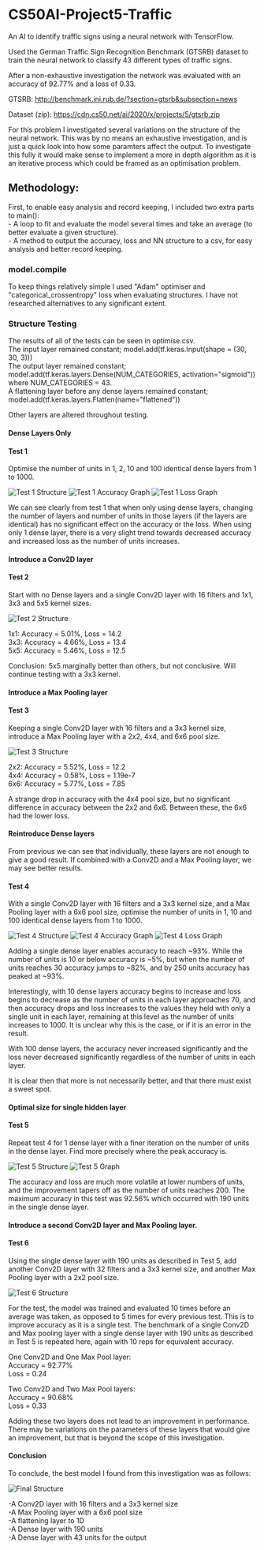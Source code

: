# CS50AI-Project5-Traffic
An AI to identify traffic signs using a neural network with TensorFlow.

Used the German Traffic Sign Recognition Benchmark (GTSRB) dataset to train the neural network to classify 43 different types of traffic signs.

After a non-exhaustive investigation the network was evaluated with an accuracy of 92.77% and a loss of 0.33.

GTSRB: http://benchmark.ini.rub.de/?section=gtsrb&subsection=news

Dataset (zip): https://cdn.cs50.net/ai/2020/x/projects/5/gtsrb.zip


For this problem I investigated several variations on the structure of the neural network. This was by no means an exhaustive investigation, and is just a quick look into how some paramters affect the output. To investigate this fully it would make sense to implement a more in depth algorithm as it is an iterative process which could be framed as an optimisation problem.

## Methodology:

First, to enable easy analysis and record keeping, I included two extra parts to main():  
    - A loop to fit and evaluate the model several times and take an average (to better evaluate a given structure).  
    - A method to output the accuracy, loss and NN structure to a csv, for easy analysis and better record keeping.

### model.compile
To keep things relatively simple I used "Adam" optimiser and "categorical_crossentropy" loss when evaluating structures. I have not researched alternatives to any significant extent.

### Structure Testing
The results of all of the tests can be seen in optimise.csv.  
The input layer remained constant; model.add(tf.keras.Input(shape = (30, 30, 3)))  
The output layer remained constant; model.add(tf.keras.layers.Dense(NUM_CATEGORIES, activation="sigmoid")) where NUM_CATEGORIES = 43.  
A flattening layer before any dense layers remained constant; model.add(tf.keras.layers.Flatten(name="flattened"))

Other layers are altered throughout testing.

#### Dense Layers Only

#### Test 1
Optimise the number of units in 1, 2, 10 and 100 identical dense layers from 1 to 1000.

<img src="https://github.com/Verano-20/CS50AI-Project5-Traffic/blob/master/media/test1-structure.png" alt="Test 1 Structure" />
<img src="https://github.com/Verano-20/CS50AI-Project5-Traffic/blob/master/media/Test1-Accuracy.png" alt="Test 1 Accuracy Graph" />
<img src="https://github.com/Verano-20/CS50AI-Project5-Traffic/blob/master/media/Test1-Loss.png" alt="Test 1 Loss Graph" />

We can see clearly from test 1 that when only using dense layers, changing the number of layers and number of units in those layers (if the layers are identical) has no significant effect on the accuracy or the loss. When using only 1 dense layer, there is a very slight trend towards decreased accuracy and increased loss as the number of units increases.

#### Introduce a Conv2D layer

#### Test 2
Start with no Dense layers and a single Conv2D layer with 16 filters and 1x1, 3x3 and 5x5 kernel sizes.

<img src="https://github.com/Verano-20/CS50AI-Project5-Traffic/blob/master/media/test2-structure.png" alt="Test 2 Structure" />

1x1: Accuracy = 5.01%, Loss = 14.2  
3x3: Accuracy = 4.66%, Loss = 13.4  
5x5: Accuracy = 5.46%, Loss = 12.5  

Conclusion: 5x5 marginally better than others, but not conclusive. Will continue testing with a 3x3 kernel.

#### Introduce a Max Pooling layer

#### Test 3
Keeping a single Conv2D layer with 16 filters and a 3x3 kernel size, introduce a Max Pooling layer with a 2x2, 4x4, and 6x6 pool size.

<img src="https://github.com/Verano-20/CS50AI-Project5-Traffic/blob/master/media/test3-structure.png" alt="Test 3 Structure" />

2x2: Accuracy = 5.52%, Loss = 12.2  
4x4: Accuracy = 0.58%, Loss = 1.19e-7  
6x6: Accuracy = 5.77%, Loss = 7.85  

A strange drop in accuracy with the 4x4 pool size, but no significant difference in accuracy between the 2x2 and 6x6. Between these, the 6x6 had the lower loss.

#### Reintroduce Dense layers

From previous we can see that individually, these layers are not enough to give a good result. If combined with a Conv2D and a Max Pooling layer, we may see better results.

#### Test 4
With a single Conv2D layer with 16 filters and a 3x3 kernel size, and a Max Pooling layer with a 6x6 pool size, optimise the number of units in 1, 10 and 100 identical dense layers from 1 to 1000.

<img src="https://github.com/Verano-20/CS50AI-Project5-Traffic/blob/master/media/test4-structure.png" alt="Test 4 Structure" />
<img src="https://github.com/Verano-20/CS50AI-Project5-Traffic/blob/master/mediaTest4-Accuracy.png" alt="Test 4 Accuracy Graph" />
<img src="https://github.com/Verano-20/CS50AI-Project5-Traffic/blob/master/media/Test4-Loss.png" alt="Test 4 Loss Graph" />

Adding a single dense layer enables accuracy to reach ~93%. While the number of units is 10 or below accuracy is ~5%, but when the number of units reaches 30 accuracy jumps to ~82%, and by 250 units accuracy has peaked at ~93%.

Interestingly, with 10 dense layers accuracy begins to increase and loss begins to decrease as the number of units in each layer approaches 70, and then accuracy drops and loss increases to the values they held with only a single unit in each layer, remaining at this level as the number of units increases to 1000. It is unclear why this is the case, or if it is an error in the result.

With 100 dense layers, the accuracy never increased significantly and the loss never decreased significantly regardless of the number of units in each layer.

It is clear then that more is not necessarily better, and that there must exist a sweet spot.

#### Optimal size for single hidden layer

#### Test 5
Repeat test 4 for 1 dense layer with a finer iteration on the number of units in the dense layer. Find more precisely where the peak accuracy is.

<img src="https://github.com/Verano-20/CS50AI-Project5-Traffic/blob/master/media/test5-structure.png" alt="Test 5 Structure" />
<img src="https://github.com/Verano-20/CS50AI-Project5-Traffic/blob/master/media/Test5.png" alt="Test 5 Graph" />

The accuracy and loss are much more volatile at lower numbers of units, and the improvement tapers off as the number of units reaches 200. The maximum accuracy in this test was 92.56% which occurred with 190 units in the single dense layer.

#### Introduce a second Conv2D layer and Max Pooling layer.

#### Test 6
Using the single dense layer with 190 units as described in Test 5, add another Conv2D layer with 32 filters and a 3x3 kernel size, and another Max Pooling layer with a 2x2 pool size.

<img src="https://github.com/Verano-20/CS50AI-Project5-Traffic/blob/master/media/test6-structure.png" alt="Test 6 Structure" />

For the test, the model was trained and evaluated 10 times before an average was taken, as opposed to 5 times for every previous test. This is to improve accuracy as it is a single test. The benchmark of a single Conv2D and Max pooling layer with a single dense layer with 190 units as described in Test 5 is repeated here, again with 10 reps for equivalent accuracy.

One Conv2D and One Max Pool layer:  
Accuracy = 92.77%  
Loss = 0.24

Two Conv2D and Two Max Pool layers:  
Accuracy = 90.68%  
Loss = 0.33

Adding these two layers does not lead to an improvement in performance. There may be variations on the parameters of these layers that would give an improvement, but that is beyond the scope of this investigation.

#### Conclusion

To conclude, the best model I found from this investigation was as follows:

<img src="https://github.com/Verano-20/CS50AI-Project5-Traffic/blob/master/media/final-structure.png" alt="Final Structure" />

-A Conv2D layer with 16 filters and a 3x3 kernel size  
-A Max Pooling layer with a 6x6 pool size  
-A flattening layer to 1D  
-A Dense layer with 190 units  
-A Dense layer with 43 units for the output
